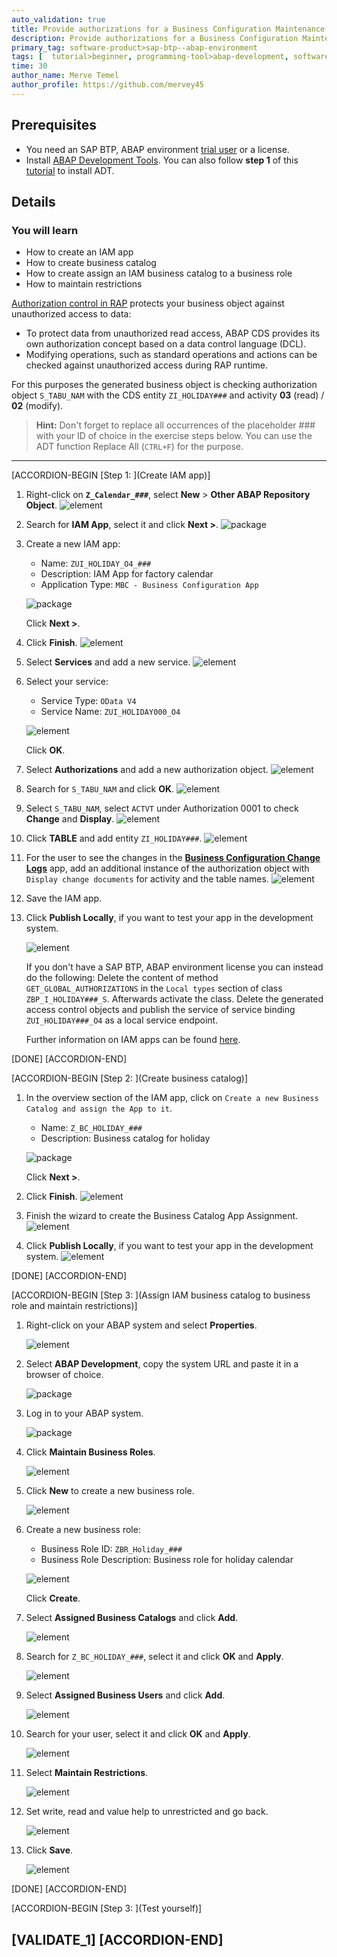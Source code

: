 ```yaml
---
auto_validation: true
title: Provide authorizations for a Business Configuration Maintenance Object
description: Provide authorizations for a Business Configuration Maintenance Object
primary_tag: software-product>sap-btp--abap-environment
tags: [  tutorial>beginner, programming-tool>abap-development, software-product>sap-business-technology-platform ]
time: 30
author_name: Merve Temel
author_profile: https://github.com/mervey45
---
```


## Prerequisites  
- You need an SAP BTP, ABAP environment [trial user](abap-environment-trial-onboarding) or a license.
- Install [ABAP Development Tools](https://tools.hana.ondemand.com/#abap). You can also follow **step 1** of this [tutorial](abap-install-adt) to install ADT.


## Details
### You will learn  
- How to create an IAM app
- How to create business catalog
- How to create assign an IAM business catalog to a business role
- How to maintain restrictions

[Authorization control in RAP](https://help.sap.com/viewer/923180ddb98240829d935862025004d6/Cloud/en-US/375a8124b22948688ac1c55297868d06.html) protects your business object against unauthorized access to data:

 - To protect data from unauthorized read access, ABAP CDS provides its own authorization concept based on a data control language (DCL).
 - Modifying operations, such as standard operations and actions can be checked against unauthorized access during RAP runtime.

For this purposes the generated business object is checking authorization object `S_TABU_NAM` with the CDS entity `ZI_HOLIDAY###` and activity **03** (read) / **02** (modify).

>**Hint:** Don't forget to replace all occurrences of the placeholder ### with your ID of choice in the exercise steps below. You can use the ADT function Replace All (`CTRL+F`) for the purpose.


---
[ACCORDION-BEGIN [Step 1: ](Create IAM app)]

  1. Right-click on **`Z_Calendar_###`**, select **New** > **Other ABAP Repository Object**.
    ![element](e.png)

  2. Search for **IAM App**, select it and click **Next >**.
    ![package](iam.png)

  3. Create a new IAM app:
      - Name: `ZUI_HOLIDAY_O4_###`
      - Description: IAM App for factory calendar
      - Application Type: `MBC - Business Configuration App`

     ![package](iam2.png)

      Click **Next >**.

  4. Click **Finish**.
    ![element](iam3.png)

  5. Select **Services** and add a new service.
    ![element](iam4.png)

  6. Select your service:
      - Service Type: `OData V4`
      - Service Name: `ZUI_HOLIDAY000_O4`

     ![element](iam5.png)

      Click **OK**.

  7. Select **Authorizations** and add a new authorization object.
    ![element](iam6.png)

  8. Search for `S_TABU_NAM` and click **OK**.
    ![element](iam7.png)

  9. Select `S_TABU_NAM`, select `ACTVT` under Authorization 0001 to check **Change** and **Display**.
    ![element](iam8.png)

10. Click **TABLE** and add entity `ZI_HOLIDAY###`.
    ![element](iam9a.png)

11. For the user to see the changes in the  [**Business Configuration Change Logs**](https://help.sap.com/viewer/65de2977205c403bbc107264b8eccf4b/Cloud/en-US/5c6cf20499894f1083e80dba7c5963d4.html) app, add an additional instance of the authorization object with `Display change documents` for activity and the table names.
    ![element](iam9.png)

12. Save the IAM app.

13. Click **Publish Locally**, if you want to test your app in the development system.

    ![element](iam12.png)

      If you don't have a SAP BTP, ABAP environment license you can instead do the following:
      Delete the content of method `GET_GLOBAL_AUTHORIZATIONS` in the `Local types` section of class `ZBP_I_HOLIDAY###_S`. Afterwards activate the class.
      Delete the generated access control objects and publish the service of service binding `ZUI_HOLIDAY###_O4` as a local service endpoint.

      Further information on IAM apps can be found [here](https://help.sap.com/viewer/5371047f1273405bb46725a417f95433/Cloud/en-US/032faaf4f9184484ba9295c81756e831.html).

[DONE]
[ACCORDION-END]


[ACCORDION-BEGIN [Step 2: ](Create business catalog)]

  1. In the overview section of the IAM app, click on `Create a new Business Catalog and assign the App to it`.

      - Name: `Z_BC_HOLIDAY_###`
      - Description: Business catalog for holiday

     ![package](bc3.png)

      Click **Next >**.

  4. Click **Finish**.
    ![element](bc4.png)

  5. Finish the wizard to create the Business Catalog App Assignment.
      ![element](bc5.png)

  6. Click **Publish Locally**, if you want to test your app in the development system.
      ![element](bc10.png)

[DONE]
[ACCORDION-END]

[ACCORDION-BEGIN [Step 3: ](Assign IAM business catalog to business role and maintain restrictions)]

  1. Right-click on your ABAP system and select **Properties**.

      ![element](fiori.png)

  2. Select **ABAP Development**, copy the system URL and paste it in a browser of choice.

      ![package](fiori2.png)

  3. Log in to your ABAP system.

      ![package](fiori3.png)

  4. Click **Maintain Business Roles**.

      ![element](fiori4.png)

  5. Click **New** to create a new business role.

      ![element](fiori5.png)

  6. Create a new business role:
      - Business Role ID: `ZBR_Holiday_###`
      - Business Role Description: Business role for holiday calendar

      ![element](fiori6.png)

      Click **Create**.

  7. Select **Assigned Business Catalogs** and click **Add**.

      ![element](fiori7.png)


  8. Search for `Z_BC_HOLIDAY_###`, select it and click **OK** and **Apply**.

      ![element](fiori8.png)

  9. Select **Assigned Business Users** and click **Add**.

     ![element](fiori9.png)

10. Search for your user, select it and click **OK** and **Apply**.

     ![element](fiori10.png)

11. Select **Maintain Restrictions**.

     ![element](fiori11x.png)

12. Set write, read and value help to unrestricted and go back.

     ![element](fiori11.png)

13. Click **Save**.

      ![element](fiori12x.png)

[DONE]
[ACCORDION-END]

[ACCORDION-BEGIN [Step 3: ](Test yourself)]

[VALIDATE_1]
[ACCORDION-END]
---
